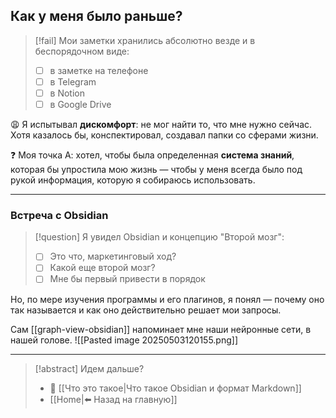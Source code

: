 ## Как у меня было раньше?

>[!fail] Мои заметки хранились абсолютно везде и в беспорядочном виде:
>- [ ] в заметке на телефоне
>- [ ] в Telegram
>- [ ] в Notion
>- [ ] в Google Drive

😩 Я испытывал **дискомфорт**: не мог найти то, что мне нужно сейчас. Хотя казалось бы, конспектировал, создавал папки со сферами жизни.

❓ Моя точка А: хотел, чтобы была определенная **система знаний**, которая бы упростила мою жизнь — чтобы у меня всегда было под рукой информация, которую я собираюсь использовать.

---
### Встреча с Obsidian

>[!question] Я увидел Obsidian и концепцию "Второй мозг":
>- [ ] Это что, маркетинговый ход? 
>- [ ] Какой еще второй мозг? 
>- [ ] Мне бы первый привести в порядок

Но, по мере изучения программы и его плагинов, я понял — почему оно так называется и как оно действительно решает мои запросы. 

Сам [[graph-view-obsidian]] напоминает мне наши нейронные сети, в нашей голове. 
![[Pasted image 20250503120155.png]]

---

> [!abstract] Идем дальше?
> - 🧠 [[Что это такое|Что такое Obsidian и формат Markdown]]
> - [[Home|⬅️ Назад на главную]]